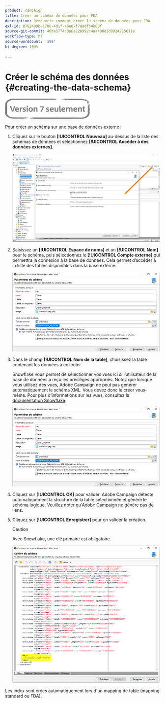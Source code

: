 ```yaml
---
product: campaign
title: Créer un schéma de données pour FDA
description: Découvrir comment créer le schéma de données pour FDA
exl-id: 8702499b-1700-4d1f-a0e0-f7a9dfb4b88f
source-git-commit: 40da5774c8a6a228992c4aa400e2d9924215611e
workflow-type: ht
source-wordcount: '199'
ht-degree: 100%

---
```


# Créer le schéma des données {#creating-the-data-schema}

![](../../assets/v7-only.svg)

Pour créer un schéma sur une base de données externe :

1. Cliquez sur le bouton **[!UICONTROL Nouveau]** au-dessus de la liste des schémas de données et sélectionnez **[!UICONTROL Accéder à des données externes]**.

   ![](assets/wf_new_schema_fda.png)

1. Saisissez un **[!UICONTROL Espace de noms]** et un **[!UICONTROL Nom]** pour le schéma, puis sélectionnez le **[!UICONTROL Compte externe]** qui permettra la connexion à la base de données. Cela permet d’accéder à la liste des tables disponibles dans la base externe.

   ![](assets/wf_new_schema_select_table_fda.png)

1. Dans le champ **[!UICONTROL Nom de la table]**, choisissez la table contenant les données à collecter.

   Snowflake vous permet de sélectionner vos vues ici si l’utilisateur de la base de données a reçu les privilèges appropriés. Notez que lorsque vous utilisez des vues, Adobe Campaign ne peut pas générer automatiquement le schéma XML. Vous devez donc le créer vous-même. Pour plus d’informations sur les vues, consultez la [documentation Snowflake](https://docs.snowflake.com/fr/user-guide/views-introduction.html).

   ![](assets/wf_new_schema_select_table_fda.png)

1. Cliquez sur **[!UICONTROL OK]** pour valider. Adobe Campaign détecte automatiquement la structure de la table sélectionnée et génère le schéma logique. Veuillez noter qu&#39;Adobe Campaign ne génère pas de liens.

1. Cliquez sur **[!UICONTROL Enregistrer]** pour en valider la création.

   >[!CAUTION]
   >
   >Avec Snowflake, une clé primaire est obligatoire.

   ![](assets/wf_new_schema_generate_fda.png)

Les index sont crées automatiquement lors d&#39;un mapping de table (mapping standard ou FDA).
